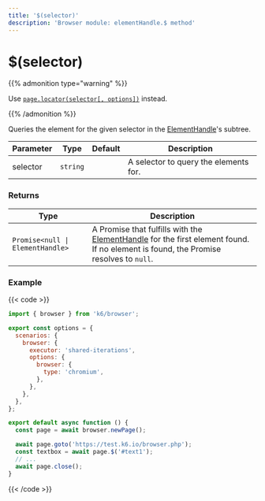 ```yaml
---
title: '$(selector)'
description: 'Browser module: elementHandle.$ method'
---
```


# $(selector)

{{% admonition type="warning" %}}

Use [`page.locator(selector[, options])`](https://grafana.com/docs/k6/<K6_VERSION>/javascript-api/k6-experimental/browser/locator/) instead.

{{% /admonition %}}

Queries the element for the given selector in the [ElementHandle](https://grafana.com/docs/k6/<K6_VERSION>/javascript-api/k6-experimental/browser/elementhandle)'s subtree.

<TableWithNestedRows>

| Parameter | Type     | Default | Description                           |
| --------- | -------- | ------- | ------------------------------------- |
| selector  | `string` |         | A selector to query the elements for. |

</TableWithNestedRows>

### Returns

| Type                             | Description                                                                                                                                                                            |
| -------------------------------- | -------------------------------------------------------------------------------------------------------------------------------------------------------------------------------------- |
| `Promise<null \| ElementHandle>` | A Promise that fulfills with the [ElementHandle](https://grafana.com/docs/k6/<K6_VERSION>/javascript-api/k6-experimental/browser/elementhandle) for the first element found. If no element is found, the Promise resolves to `null`. |

### Example

{{< code >}}

```javascript
import { browser } from 'k6/browser';

export const options = {
  scenarios: {
    browser: {
      executor: 'shared-iterations',
      options: {
        browser: {
          type: 'chromium',
        },
      },
    },
  },
};

export default async function () {
  const page = await browser.newPage();

  await page.goto('https://test.k6.io/browser.php');
  const textbox = await page.$('#text1');
  // ...
  await page.close();
}
```

{{< /code >}}
